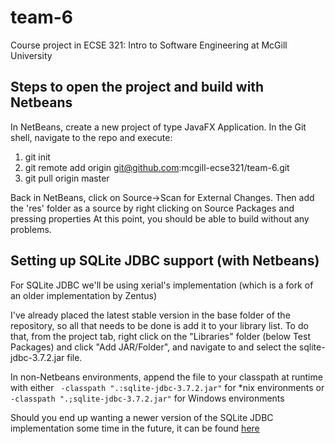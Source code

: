 team-6
======

Course project in ECSE 321: Intro to Software Engineering at McGill University

Steps to open the project and build with Netbeans
-------------------------------------------------

In NetBeans, create a new project of type JavaFX Application.
In the Git shell, navigate to the repo and execute:

1. git init
2. git remote add origin git@github.com:mcgill-ecse321/team-6.git
3. git pull origin master

Back in NetBeans, click on Source->Scan for External Changes.
Then add the 'res' folder as a source by right clicking on Source Packages and pressing properties
At this point, you should be able to build without any problems.

Setting up SQLite JDBC support (with Netbeans)
----------------------------------------------
For SQLite JDBC we'll be using xerial's implementation (which is a fork of an older implementation by Zentus)

I've already placed the latest stable version in the base folder of the repository, so all that needs to be done is add it to your library list.
To do that, from the project tab, right click on the "Libraries" folder (below Test Packages) and click "Add JAR/Folder", and navigate to and select the sqlite-jdbc-3.7.2.jar file.

In non-Netbeans environments, append the file to your classpath at runtime with either
` -classpath ".:sqlite-jdbc-3.7.2.jar"` for *nix environments or 
` -classpath ".;sqlite-jdbc-3.7.2.jar"` for Windows environments

Should you end up wanting a newer version of the SQLite JDBC implementation some time in the future, it can be found [here](https://bitbucket.org/xerial/sqlite-jdbc/downloads "SQLite-JDBC Downloads")
